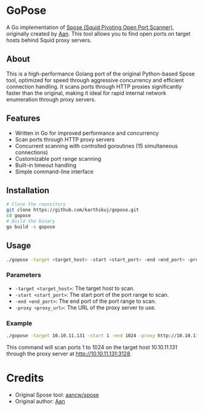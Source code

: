 # GoPose

A Go implementation of [Spose (Squid Pivoting Open Port Scanner)](https://github.com/aancw/spose), originally created by [Aan](https://github.com/aancw). This tool allows you to find open ports on target hosts behind Squid proxy servers.

## About

This is a high-performance Golang port of the original Python-based Spose tool, optimized for speed through aggressive concurrency and efficient connection handling. It scans ports through HTTP proxies significantly faster than the original, making it ideal for rapid internal network enumeration through proxy servers.

## Features

- Written in Go for improved performance and concurrency
- Scan ports through HTTP proxy servers
- Concurrent scanning with controlled goroutines (15 simultaneous connections)
- Customizable port range scanning
- Built-in timeout handling
- Simple command-line interface

## Installation
```bash
# Clone the repository
git clone https://github.com/karthikuj/gopose.git
cd gopose
# Build the binary
go build -o gopose
```

## Usage

```bash
./gopose -target <target_host> -start <start_port> -end <end_port> -proxy <proxy_url>
```

### Parameters

- `-target <target_host>`: The target host to scan.
- `-start <start_port>`: The start port of the port range to scan.
- `-end <end_port>`: The end port of the port range to scan.
- `-proxy <proxy_url>`: The URL of the proxy server to use.

### Example

```bash
./gopose -target 10.10.11.131 -start 1 -end 1024 -proxy http://10.10.11.131:3128
```

This command will scan ports 1 to 1024 on the target host 10.10.11.131 through the proxy server at http://10.10.11.131:3128.

# Credits

- Original Spose tool: [aancw/spose](https://github.com/aancw/spose)
- Original author: [Aan](https://github.com/aancw)
